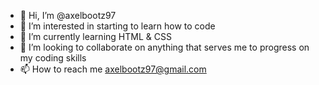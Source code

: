 - 👋 Hi, I’m @axelbootz97
- 👀 I’m interested in starting to learn how to code
- 🌱 I’m currently learning HTML & CSS
- 💞️ I’m looking to collaborate on anything that serves me to progress on my coding skills
- 📫 How to reach me axelbootz97@gmail.com

<!---
axelbootz97/axelbootz97 is a ✨ special ✨ repository because its `README.md` (this file) appears on your GitHub profile.
You can click the Preview link to take a look at your changes.
--->
